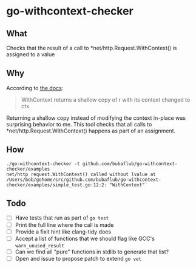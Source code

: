 # go-withcontext-checker

## What

Checks that the result of a call to \*net/http.Request.WithContext() is assigned to a value

## Why

According to [the docs](https://golang.org/pkg/net/http/#Request.WithContext):

> WithContext returns a shallow copy of r with its context changed to ctx.

Returning a shallow copy instead of modifying the context in-place was
surprising behavior to me.  This tool checks that all calls to
\*net/http.Request.WithContext() happens as part of an assignment.

## How

```
./go-withcontext-checker -t github.com/bubaflub/go-withcontext-checker/examples
net/http request.WithContext() called without lvalue at /Users/bob/gohome/src/github.com/bubaflub/go-withcontext-checker/examples/simple_test.go:12:2: "WithContext"`
```

## Todo

* [ ] Have tests that run as part of `go test`
* [ ] Print the full line where the call is made
* [ ] Provide a fixit hint like clang-tidy does
* [ ] Accept a list of functions that we should flag like GCC's `warn_unused_result`
* [ ] Can we find all "pure" functions in stdlib to generate that list?
* [ ] Open and issue to propose patch to extend `go vet`
